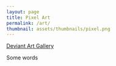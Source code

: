 ```yaml
---
layout: page
title: Pixel Art
permalink: /art/
thumbnail: assets/thumbnails/pixel.png
---
```


[Deviant Art Gallery](https://www.deviantart.com/miloscat/gallery)

Some words